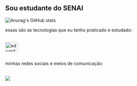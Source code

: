 ## Sou estudante do SENAI


![Anurag's GitHub stats](https://github-readme-stats.vercel.app/api?username=EduardoIsaiasdosSantos&show_icons=true&theme=tokyonight)

essas são as tecnologias que eu tenho praticado e estudado:

<div style="display: inline_block"><br>
<img align="center" alt="eduardo-js" height="30"
width="40"
<img src="https://cdn.jsdelivr.net/gh/devicons/devicon@latest/icons/python/python-original.svg" />
<div>          
 
##

minhas redes sociais e meios de comunicação:
<div style="display: inline_block"><br>
 <a href = "ex.exemplo@gmail.com"><img src="https://img.shields.io/badge/-Gmail-%23333?style=for-the-badge&logo=gmail&logoColor=white&quot; target="_blank"></a>
  </div>
